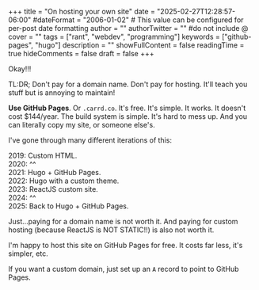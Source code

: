 +++
title = "On hosting your own site"
date = "2025-02-27T12:28:57-06:00"
#dateFormat = "2006-01-02" # This value can be configured for per-post date formatting
author = ""
authorTwitter = "" #do not include @
cover = ""
tags = ["rant", "webdev", "programming"]
keywords = ["github-pages", "hugo"]
description = ""
showFullContent = false
readingTime = true
hideComments = false
draft = false
+++


Okay!!!

TL:DR; Don't pay for a domain name. Don't pay for hosting. It'll teach you stuff but is annoying to maintain!

**Use GitHub Pages**. Or `.carrd.co`. It's free. It's simple. It works. It doesn't cost $144/year. The build system is simple. It's hard to mess up. And you can literally copy my site, or someone else's.

I've gone through many different iterations of this:

2019: Custom HTML.  
2020: ^^  
2021: Hugo + GitHub Pages.  
2022: Hugo with a custom theme.  
2023: ReactJS custom site.  
2024: ^^  
2025: Back to Hugo + GitHub Pages.  

Just...paying for a domain name is not worth it. And paying for custom hosting (because ReactJS is NOT STATIC!!) is also not worth it.

I'm happy to host this site on GitHub Pages for free.
It costs far less, it's simpler, etc.

If you want a custom domain, just set up an `A` record to point to GitHub Pages.